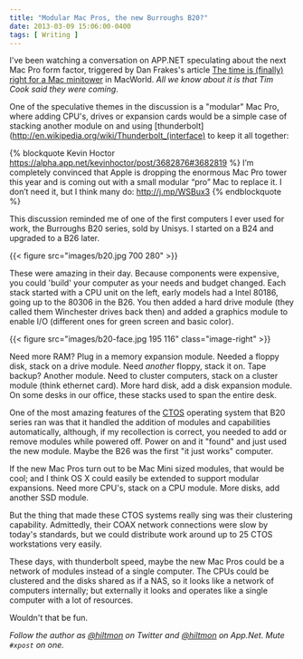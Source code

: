 ```yaml
---
title: "Modular Mac Pros, the new Burroughs B20?"
date: 2013-03-09 15:06:00-0400
tags: [ Writing ]
---
```


I've been watching a conversation on APP.NET speculating about the next Mac Pro form factor, triggered by Dan Frakes's article [The time is (finally) right for a Mac minitower](http://www.macworld.com/article/2029740/the-time-is-finally-right-for-a-mac-minitower.html) in MacWorld. *All we know about it is that Tim Cook said they were coming*.

One of the speculative themes in the discussion is a "modular" Mac Pro, where adding CPU's, drives or expansion cards would be a simple case of stacking another module on and using [thunderbolt](http://en.wikipedia.org/wiki/Thunderbolt_(interface) to keep it all together:

{% blockquote Kevin Hoctor https://alpha.app.net/kevinhoctor/post/3682876#3682819 %}
I’m completely convinced that Apple is dropping the enormous Mac Pro tower this year and is coming out with a small modular “pro” Mac to replace it. I don’t need it, but I think many do: http://j.mp/WSBux3
{% endblockquote %}

This discussion reminded me of one of the first computers I ever used for work, the Burroughs B20 series, sold by Unisys. I started on a B24 and upgraded to a B26 later.

{{< figure src="images/b20.jpg 700 280" >}}

These were amazing in their day. Because components were expensive, you could 'build' your computer as your needs and budget changed. Each stack started with a CPU unit on the left, early models had a Intel 80186, going up to the 80306 in the B26. You then added a hard drive module (they called  them Winchester drives back then) and added a graphics module to enable I/O (different ones for green screen and basic color).

{{< figure src="images/b20-face.jpg 195 116" class="image-right" >}}

Need more RAM? Plug in a memory expansion module.  Needed a floppy disk, stack on a drive module. Need *another* floppy, stack it on. Tape backup? Another module. Need to cluster computers, stack on a cluster module (think ethernet card). More hard disk, add a disk expansion module. On some desks in our office, these stacks used to span the entire desk.

One of the most amazing features of the [CTOS](http://en.wikipedia.org/wiki/Convergent_Technologies_Operating_System) operating system that B20 series ran was that it handled the addition of modules and capabilities automatically, although, if my recollection is correct, you needed to add or remove modules while powered off. Power on and it "found" and just used the new module. Maybe the B26 was the first "it just works" computer.

If the new Mac Pros turn out to be Mac Mini sized modules, that would be cool; and I think OS X could easily be extended to support modular expansions. Need more CPU's, stack on a CPU module. More disks, add another SSD module.

But the thing that made these CTOS systems really sing was their clustering capability. Admittedly, their COAX network connections were slow by today's standards, but we could distribute work around up to 25 CTOS workstations very easily.

These days, with thunderbolt speed, maybe the new Mac Pros could be a network of modules instead of a single computer. The CPUs could be clustered and the disks shared as if a NAS, so it looks like a network of computers internally; but externally it looks and operates like a single computer with a lot of resources.

Wouldn't that be fun.

*Follow the author as [@hiltmon](https://twitter.com/hiltmon) on Twitter and [@hiltmon](http://alpha.app.net/hiltmon) on App.Net. Mute `#xpost` on one.*
